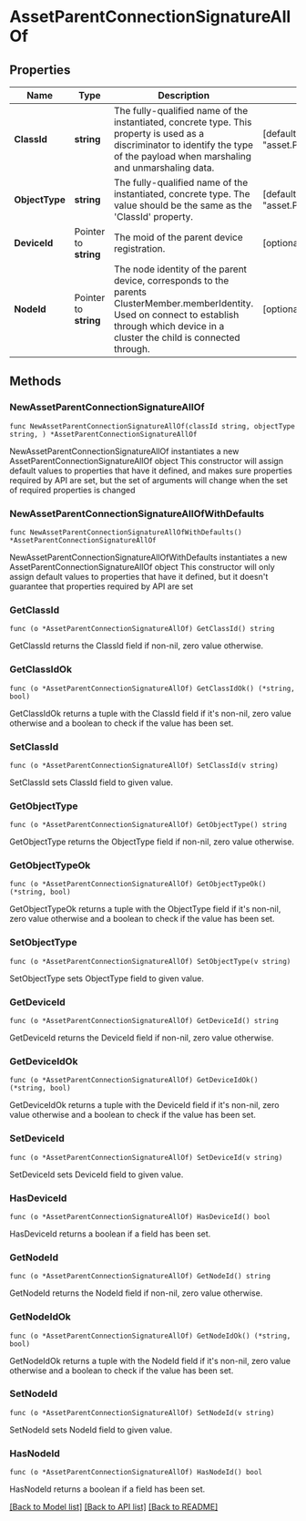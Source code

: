 # AssetParentConnectionSignatureAllOf

## Properties

Name | Type | Description | Notes
------------ | ------------- | ------------- | -------------
**ClassId** | **string** | The fully-qualified name of the instantiated, concrete type. This property is used as a discriminator to identify the type of the payload when marshaling and unmarshaling data. | [default to "asset.ParentConnectionSignature"]
**ObjectType** | **string** | The fully-qualified name of the instantiated, concrete type. The value should be the same as the &#39;ClassId&#39; property. | [default to "asset.ParentConnectionSignature"]
**DeviceId** | Pointer to **string** | The moid of the parent device registration. | [optional] 
**NodeId** | Pointer to **string** | The node identity of the parent device, corresponds to the parents ClusterMember.memberIdentity. Used on connect to establish through which device in a cluster the child is connected through. | [optional] 

## Methods

### NewAssetParentConnectionSignatureAllOf

`func NewAssetParentConnectionSignatureAllOf(classId string, objectType string, ) *AssetParentConnectionSignatureAllOf`

NewAssetParentConnectionSignatureAllOf instantiates a new AssetParentConnectionSignatureAllOf object
This constructor will assign default values to properties that have it defined,
and makes sure properties required by API are set, but the set of arguments
will change when the set of required properties is changed

### NewAssetParentConnectionSignatureAllOfWithDefaults

`func NewAssetParentConnectionSignatureAllOfWithDefaults() *AssetParentConnectionSignatureAllOf`

NewAssetParentConnectionSignatureAllOfWithDefaults instantiates a new AssetParentConnectionSignatureAllOf object
This constructor will only assign default values to properties that have it defined,
but it doesn't guarantee that properties required by API are set

### GetClassId

`func (o *AssetParentConnectionSignatureAllOf) GetClassId() string`

GetClassId returns the ClassId field if non-nil, zero value otherwise.

### GetClassIdOk

`func (o *AssetParentConnectionSignatureAllOf) GetClassIdOk() (*string, bool)`

GetClassIdOk returns a tuple with the ClassId field if it's non-nil, zero value otherwise
and a boolean to check if the value has been set.

### SetClassId

`func (o *AssetParentConnectionSignatureAllOf) SetClassId(v string)`

SetClassId sets ClassId field to given value.


### GetObjectType

`func (o *AssetParentConnectionSignatureAllOf) GetObjectType() string`

GetObjectType returns the ObjectType field if non-nil, zero value otherwise.

### GetObjectTypeOk

`func (o *AssetParentConnectionSignatureAllOf) GetObjectTypeOk() (*string, bool)`

GetObjectTypeOk returns a tuple with the ObjectType field if it's non-nil, zero value otherwise
and a boolean to check if the value has been set.

### SetObjectType

`func (o *AssetParentConnectionSignatureAllOf) SetObjectType(v string)`

SetObjectType sets ObjectType field to given value.


### GetDeviceId

`func (o *AssetParentConnectionSignatureAllOf) GetDeviceId() string`

GetDeviceId returns the DeviceId field if non-nil, zero value otherwise.

### GetDeviceIdOk

`func (o *AssetParentConnectionSignatureAllOf) GetDeviceIdOk() (*string, bool)`

GetDeviceIdOk returns a tuple with the DeviceId field if it's non-nil, zero value otherwise
and a boolean to check if the value has been set.

### SetDeviceId

`func (o *AssetParentConnectionSignatureAllOf) SetDeviceId(v string)`

SetDeviceId sets DeviceId field to given value.

### HasDeviceId

`func (o *AssetParentConnectionSignatureAllOf) HasDeviceId() bool`

HasDeviceId returns a boolean if a field has been set.

### GetNodeId

`func (o *AssetParentConnectionSignatureAllOf) GetNodeId() string`

GetNodeId returns the NodeId field if non-nil, zero value otherwise.

### GetNodeIdOk

`func (o *AssetParentConnectionSignatureAllOf) GetNodeIdOk() (*string, bool)`

GetNodeIdOk returns a tuple with the NodeId field if it's non-nil, zero value otherwise
and a boolean to check if the value has been set.

### SetNodeId

`func (o *AssetParentConnectionSignatureAllOf) SetNodeId(v string)`

SetNodeId sets NodeId field to given value.

### HasNodeId

`func (o *AssetParentConnectionSignatureAllOf) HasNodeId() bool`

HasNodeId returns a boolean if a field has been set.


[[Back to Model list]](../README.md#documentation-for-models) [[Back to API list]](../README.md#documentation-for-api-endpoints) [[Back to README]](../README.md)


